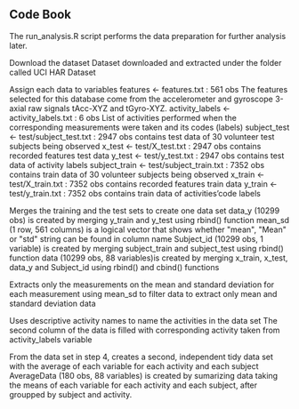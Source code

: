 
## Code Book

The run_analysis.R script performs the data preparation for further analysis later.

Download the dataset
Dataset downloaded and extracted under the folder called UCI HAR Dataset

Assign each data to variables
features <- features.txt : 561 obs
The features selected for this database come from the accelerometer and gyroscope 3-axial raw signals tAcc-XYZ and tGyro-XYZ.
activity_labels <- activity_labels.txt : 6 obs
List of activities performed when the corresponding measurements were taken and its codes (labels)
subject_test <- test/subject_test.txt : 2947 obs
contains test data of 30 volunteer test subjects being observed
x_test <- test/X_test.txt : 2947 obs
contains recorded features test data
y_test <- test/y_test.txt : 2947 obs
contains test data of activity labels
subject_train <- test/subject_train.txt : 7352 obs
contains train data of 30 volunteer subjects being observed
x_train <- test/X_train.txt : 7352 obs
contains recorded features train data
y_train <- test/y_train.txt : 7352 obs
contains train data of activities’code labels

Merges the training and the test sets to create one data set
data_y (10299 obs) is created by merging y_train and y_test using rbind() function
mean_sd (1 row, 561 columns) is a logical vector that shows whether "mean", "Mean" or "std" string can be found in column name
Subject_id (10299 obs, 1 variable) is created by merging subject_train and subject_test using rbind() function
data (10299 obs, 88 variables)is created by merging x_train, x_test, data_y and Subject_id using rbind() and cbind() functions


Extracts only the measurements on the mean and standard deviation for each measurement
using mean_sd to filter data to extract only mean and standard deviation data

Uses descriptive activity names to name the activities in the data set
The second column of the data is filled with corresponding activity taken from activity_labels variable

From the data set in step 4, creates a second, independent tidy data set with the average of each variable for each activity and each subject
AverageData (180 obs, 88 variables) is created by sumarizing data taking the means of each variable for each activity and each subject, after groupped by subject and activity.
